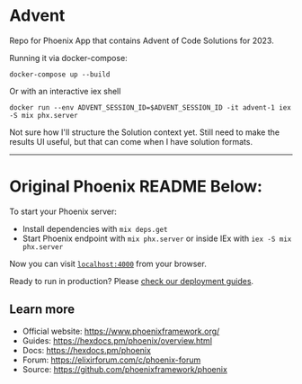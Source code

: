 # Advent

Repo for Phoenix App that contains Advent of Code Solutions for 2023.

Running it via docker-compose:

```
docker-compose up --build
```

Or with an interactive iex shell

```
docker run --env ADVENT_SESSION_ID=$ADVENT_SESSION_ID -it advent-1 iex -S mix phx.server
```

Not sure how I'll structure the Solution context yet. Still need to make the results UI useful, but that can come when I have solution formats.

---

# Original Phoenix README Below: 

To start your Phoenix server:

  * Install dependencies with `mix deps.get`
  * Start Phoenix endpoint with `mix phx.server` or inside IEx with `iex -S mix phx.server`

Now you can visit [`localhost:4000`](http://localhost:4000) from your browser.

Ready to run in production? Please [check our deployment guides](https://hexdocs.pm/phoenix/deployment.html).

## Learn more

  * Official website: https://www.phoenixframework.org/
  * Guides: https://hexdocs.pm/phoenix/overview.html
  * Docs: https://hexdocs.pm/phoenix
  * Forum: https://elixirforum.com/c/phoenix-forum
  * Source: https://github.com/phoenixframework/phoenix
